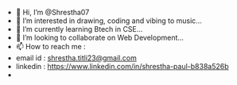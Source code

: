 - 👋 Hi, I’m @Shrestha07
- 👀 I’m interested in drawing, coding and vibing to music...
- 🌱 I’m currently learning Btech in CSE...
- 💞️ I’m looking to collaborate on Web Development...
- 📫 How to reach me :
- email id : shrestha.titli23@gmail.com
- linkedin : https://www.linkedin.com/in/shrestha-paul-b838a526b
- 

<!---
Shrestha07/Shrestha07 is a ✨ special ✨ repository because its `README.md` (this file) appears on your GitHub profile.
You can click the Preview link to take a look at your changes.
--->
